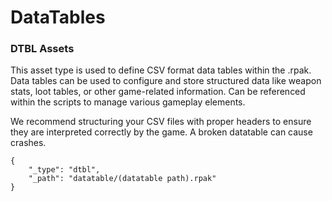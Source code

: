 # DataTables

### DTBL Assets

This asset type is used to define CSV format data tables within the .rpak. Data tables can be used to configure and store structured data like weapon stats, loot tables, or other game-related information. Can be referenced within the scripts to manage various gameplay elements.

We recommend structuring your CSV files with proper headers to ensure they are interpreted correctly by the game. A broken datatable can cause crashes.

```
{
    "_type": "dtbl",
    "_path": "datatable/(datatable path).rpak"
}
```
